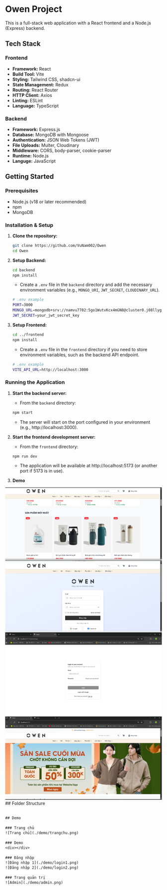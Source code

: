 # Owen Project

This is a full-stack web application with a React frontend and a Node.js (Express) backend.

## Tech Stack

### Frontend

- **Framework:** React
- **Build Tool:** Vite
- **Styling:** Tailwind CSS, shadcn-ui
- **State Management:** Redux
- **Routing:** React Router
- **HTTP Client:** Axios
- **Linting:** ESLint
- **Language:** TypeScript

### Backend

- **Framework:** Express.js
- **Database:** MongoDB with Mongoose
- **Authentication:** JSON Web Tokens (JWT)
- **File Uploads:** Multer, Cloudinary
- **Middleware:** CORS, body-parser, cookie-parser
- **Runtime:** Node.js
- **Languge:** JavaScript


## Getting Started

### Prerequisites

- Node.js (v18 or later recommended)
- npm
- MongoDB

### Installation & Setup

1.  **Clone the repository:**
    ```bash
    git clone https://github.com/VuNam002/Owen
    cd Owen
    ```

2.  **Setup Backend:**
    ```bash
    cd backend
    npm install
    ```
    - Create a `.env` file in the `backend` directory and add the necessary environment variables (e.g., `MONGO_URI`, `JWT_SECRET`, `CLOUDINARY_URL`).
    ```bash
    # .env example
    PORT=3000
    MONGO_URL=mongodb+srv://namvu7702:5go1WutvKcx4mGN8@cluster0.j08llyg.mongodb.net/shopnew?retryWrites=true&w=majority&appName=Cluster0
    JWT_SECRET=your_jwt_secret_key
    ```

3.  **Setup Frontend:**
    ```bash
    cd ../frontend
    npm install
    ```
    - Create a `.env` file in the `frontend` directory if you need to store environment variables, such as the backend API endpoint.
    ```bash
    # .env example
    VITE_API_URL=http://localhost:3000 
    ```

### Running the Application

1.  **Start the backend server:**
    - From the `backend` directory:
    ```bash
    npm start
    ```
    - The server will start on the port configured in your environment (e.g., http://localhost:3000).

2.  **Start the frontend development server:**
    - From the `frontend` directory:
    ```bash
    npm run dev
    ```
    - The application will be available at http://localhost:5173 (or another port if 5173 is in use).
3. **Demo**
<div >
    <img src="./demo/trangchu.png" alt="Trang chủ"/>
    <img src = "./demo/login1.png" alt="Đăng nhập người dùng"/>
    <img src = "./demo/login2.png" alt="Đăng nhập quản trị viên"/>
    <img src="./demo/demo1.png"/>
</div>
## Folder Structure

```

## Demo

### Trang chủ
![Trang chủ](./demo/trangchu.png)

### Demo
<div></div>

### Đăng nhập
![Đăng nhập 1](./demo/login1.png)
![Đăng nhập 2](./demo/login2.png)

### Trang quản trị
![Admin](./demo/admin.png)